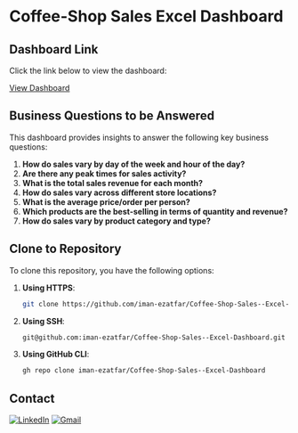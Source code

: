 # Coffee-Shop Sales Excel Dashboard

## Dashboard Link
Click the link below to view the dashboard:

[View Dashboard](https://1drv.ms/x/c/144425d9130148d2/EfH7Met5VvRHlofTOT1-_c0BUxurtzCj28iMdXGLuNuYGA?e=saFll2)

## Business Questions to be Answered
This dashboard provides insights to answer the following key business questions:

1. **How do sales vary by day of the week and hour of the day?**
2. **Are there any peak times for sales activity?**
3. **What is the total sales revenue for each month?**
4. **How do sales vary across different store locations?**
5. **What is the average price/order per person?**
6. **Which products are the best-selling in terms of quantity and revenue?**
7. **How do sales vary by product category and type?**

## **Clone to Repository**

To clone this repository, you have the following options:

1. **Using HTTPS**:
    ```bash
    git clone https://github.com/iman-ezatfar/Coffee-Shop-Sales--Excel-Dashboard.git
    ```

2. **Using SSH**:
    ```bash
    git@github.com:iman-ezatfar/Coffee-Shop-Sales--Excel-Dashboard.git
    ```

3. **Using GitHub CLI**:
    ```bash
    gh repo clone iman-ezatfar/Coffee-Shop-Sales--Excel-Dashboard
    ```

## Contact

<a href="https://www.linkedin.com/in/imanezatfar"><img src="https://img.icons8.com/color/48/000000/linkedin.png" alt="LinkedIn"/></a>
<a href="mailto:iman.ezatfar89@gmail.com"><img src="https://img.icons8.com/color/48/000000/gmail.png" alt="Gmail"/></a>
